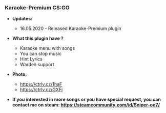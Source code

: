 ### Karaoke-Premium CS:GO

* **Updates:**
    - 16.05.2020 - Released Karaoke-Premium plugin

* **What this plugin have ?**
    - Karaoke menu with songs
    - You can stop music
    - Hint Lyrics
    - Warden support

* **Photo:**
    - https://ctrlv.cz/1haF
    - https://ctrlv.cz/GXFi

* **If you interested in more songs or you have special request, you can contact me on steam: https://steamcommunity.com/id/Sniper-oo7/**
